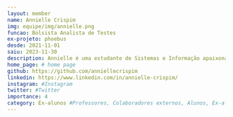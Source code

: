 ```yaml
---
layout: member
name: Annielle Crispim
img: equipe/img/annielle.png
funcao: Bolsista Analista de Testes
ex-projeto: phoebus 
desde: 2021-11-01
saiu: 2023-11-30
description: Annielle é uma estudante de Sistemas e Informação apaixonada por tecnologia e sua aplicação nos negócios. Seu foco está em testes e gerenciamento de projetos, lidando com dívidas técnicas e aplicando OKRs e métodos ágeis. Ela busca constantemente soluções para otimizar processos de negócios, navegando por ferramentas especializadas. Com suas habilidades técnicas e gerenciais, Annielle é uma profissional versátil e comprometida, destacando-se pela sua paixão por tecnologia e sua busca contínua por aprimoramento.
home_page: # home page
github: https://github.com/anniellecrispim
linkedin: https://www.linkedin.com/in/annielle-crispim/
instagram: #Instagram
twitter: #Twitter
importance: 4
category: Ex-alunos #Professores, Colaboradores externos, Alunos, Ex-alunos
---
```

